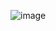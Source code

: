 ![image](https://user-images.githubusercontent.com/5129486/121171849-abdbc380-c874-11eb-959b-5dcd68c9cc69.png)

